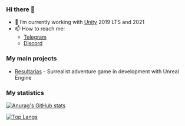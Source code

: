 ### Hi there 👋
- 🚀 I’m currently working with [Unity](https://unity3d.com/pt/unity/qa/lts-releases) 2019 LTS and 2021
- 📫 How to reach me: 
  - [Telegram](https://t.me/chrisdbhr)
  - [Discord](https://discordapp.com/channels/@me/203373041063821313/)

### My main projects
- [Resultarias](https://chrisjogos.com/resultarias) - Surrealist adventure game in development with Unreal Engine

### My statistics
[![Anurag's GitHub stats](https://github-readme-stats.vercel.app/api?username=chrisdbhr&show_icons=true&theme=nightowl)](https://github.com/anuraghazra/github-readme-stats)

[![Top Langs](https://github-readme-stats.vercel.app/api/top-langs/?username=chrisdbhr&show_icons=true&theme=nightowl&hide=scss,less&layout=compact)](https://github.com/anuraghazra/github-readme-stats)
